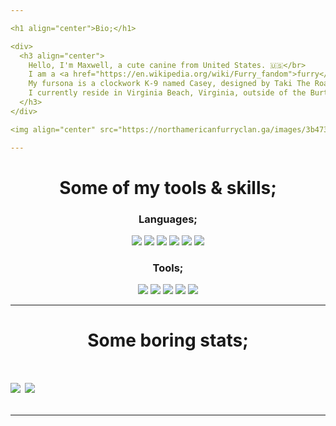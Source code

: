 ```yaml
---

<h1 align="center">Bio;</h1>

<div>
  <h3 align="center">
    Hello, I'm Maxwell, a cute canine from United States. 🇺🇸</br>
    I am a <a href="https://en.wikipedia.org/wiki/Furry_fandom">furry</a>, so please no antifur behavior.</br>
    My fursona is a clockwork K-9 named Casey, designed by Taki The Roadkill Collie.</br>
    I currently reside in Virginia Beach, Virginia, outside of the Burton Station area.
  </h3>
</div>

<img align="center" src="https://northamericanfurryclan.ga/images/3b4733ee.gif"/>

---
```


<h1 align="center">Some of my tools & skills;</h1>

<h3 align="center">Languages;</h3>
<div align="center">
  <a href="https://www.javascript.com/"><img src="https://img.shields.io/badge/javascript%20-%23323330.svg?&style=for-the-badge&logo=javascript&logoColor=%23F7DF1E"/></a>
  <a href="https://nodejs.org/en/"><img src="https://img.shields.io/badge/node.js%20-%2343853D.svg?&style=for-the-badge&logo=node.js&logoColor=white"/></a>
  <a href="https://html.spec.whatwg.org/"><img src="https://img.shields.io/badge/HTML-Hyper%20Text%20Markup%20Language-orange?&style=for-the-badge&logo=HTML5&logoColor=white"/></a>
  <a href="https://www.w3.org/Style/CSS/Overview.en.html"><img src="https://img.shields.io/badge/CSS-Cascading%20Style%20Sheets-blue?&style=for-the-badge&logo=CSS3&logoColor=white"/></a>
  <a href="https://www.lua.org/"><img src="https://img.shields.io/badge/Lua-Lua-blue?&style=for-the-badge&logo=LUA&logoColor=white"/></a>
  <a href="https://www.java.com/en/"><img src="https://img.shields.io/badge/java-%23ED8B00.svg?&style=for-the-badge&logo=java&logoColor=white"/></a>
</div>

<h3 align="center">Tools;</h3>
<div align="center">
  <a href="https://code.visualstudio.com/"><img src="https://img.shields.io/badge/VSCode-Visual%20Studio%20Code-blue?&style=for-the-badge&logo=Visual%20Studio%20Code&logoColor=white"></a>
  <a href="https://ubuntu.com/"><img src="https://img.shields.io/badge/Linux-Ubuntu%2020.04-orange?&style=for-the-badge&logo=Ubuntu&logoColor=white"></a>
  <a href="https://www.microsoft.com/en-us/windows"><img src="https://img.shields.io/badge/Microsoft-Windows%2010-yellow?&style=for-the-badge&logo=Windows&logoColor=white"></a>
  <a href="https://www.eclipse.org/ide/"><img src="https://img.shields.io/badge/Eclipse-Eclipse%20IDE-purple?&style=for-the-badge&logo=Eclipse%20IDE&logoColor=white"></a>
  <a href="https://discordhub.com/profile/210057481458548738"><img src="https://img.shields.io/badge/Discord-210057481458548738-purple?&style=for-the-badge&logo=Discord%20IDE&logoColor=white"/></a>
</div>

---

<h1 align="center">Some boring stats;<h1>

<a href="https://github.com/CaseyK9/CaseyK9">
   <img align="center" src="https://github-readme-stats.vercel.app/api/top-langs/?username=CaseyK9&hide=shell,lua,vim%20script,dockerfile&hide_border=true"/></a>
<a href="https://github.com/CaseyK9/CaseyK9">
  <img align="center" src="https://github-readme-stats.vercel.app/api?username=CaseyK9&hide_border=true&show_icons=true&count_private=true&langs_count=10"/>
</a>

---